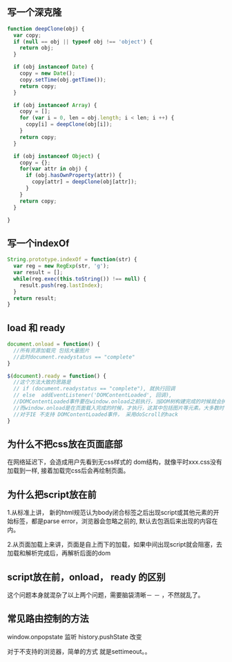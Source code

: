 写一个深克隆
----------

```javascript
function deepClone(obj) {
  var copy;
  if (null == obj || typeof obj !== 'object') {
    return obj;
  }

  if (obj instanceof Date) {
    copy = new Date();
    copy.setTime(obj.getTime());
    return copy;
  }

  if (obj instanceof Array) {
    copy = [];
    for (var i = 0, len = obj.length; i < len; i ++) {
      copy[i] = deepClone(obj[i]);
    }
    return copy;
  }

  if (obj instanceof Object) {
    copy = {};
    for(var attr in obj) {
      if (obj.hasOwnProperty(attr)) {
        copy[attr] = deepClone(obj[attr]);
      }
    }
    return copy;
  }

}
```

写一个indexOf
------------

```javascript
String.prototype.indexOf = function(str) {
  var reg = new RegExp(str, 'g');
  var result = [];
  while(reg.exec(this.toString()) !== null) {
    result.push(reg.lastIndex);
  }
  return result;
}
```

load 和 ready
------------

```javascript
document.onload = function() {
  //所有资源加载完 包括大量图片
  //此时document.readystatus == "complete"
}

$(document).ready = function() {
  //这个方法大致的思路是
  // if (document.readystatus == "complete"), 就执行回调
  // else  addEventListener('DOMContentLoaded', 回调),
  //DOMContentLoaded事件要在window.onload之前执行，当DOM树构建完成的时候就会执行DOMContentLoaded事件，
  //而window.onload是在页面载入完成的时候，才执行，这其中包括图片等元素。大多数时候我们只是想在DOM树构建完成后，绑定事件到元素，我们并不需要图片元素，加上有时候加载外域图片的速度非常缓慢。
  //对于IE 不支持 DOMContentLoaded事件， 采用doScroll的hack
}

```

为什么不把css放在页面底部
---------------------

在网络延迟下，会造成用户先看到无css样式的 dom结构，就像平时xxx.css没有加载到一样, 接着加载完css后会再绘制页面。

为什么把script放在</body>前
------------------------

1.从标准上讲， 新的html规范认为body闭合标签之后出现script或其他元素的开始标签，都是parse error，浏览器会忽略之前的</body>, 默认去包涵后来出现的内容在</body>内。

2.从页面加载上来讲，页面是自上而下的加载，如果中间出现script就会阻塞，去加载和解析完成后，再解析后面的dom

script放在</body>前，onload， ready 的区别
----------------------------------------

这个问题本身就混杂了以上两个问题，需要脑袋清晰－ － ，不然就乱了。

常见路由控制的方法
--------------------

window.onpopstate 监听
history.pushState 改变

对于不支持的浏览器，简单的方式 就是settimeout。。




